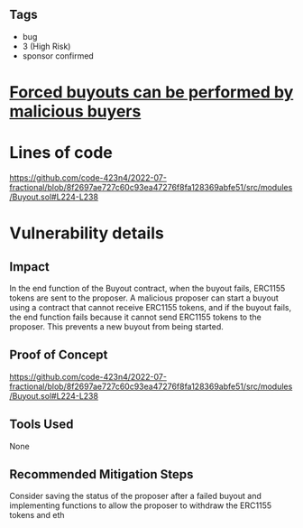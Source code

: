 ## Tags

- bug
- 3 (High Risk)
- sponsor confirmed

# [Forced buyouts can be performed by malicious buyers](https://github.com/code-423n4/2022-07-fractional-findings/issues/212) 

# Lines of code

https://github.com/code-423n4/2022-07-fractional/blob/8f2697ae727c60c93ea47276f8fa128369abfe51/src/modules/Buyout.sol#L224-L238


# Vulnerability details

## Impact
In the end function of the Buyout contract, when the buyout fails, ERC1155 tokens are sent to the proposer. A malicious proposer can start a buyout using a contract that cannot receive ERC1155 tokens, and if the buyout fails, the end function fails because it cannot send ERC1155 tokens to the proposer. This prevents a new buyout from being started.
## Proof of Concept
https://github.com/code-423n4/2022-07-fractional/blob/8f2697ae727c60c93ea47276f8fa128369abfe51/src/modules/Buyout.sol#L224-L238
## Tools Used
None
## Recommended Mitigation Steps
Consider saving the status of the proposer after a failed buyout and implementing functions to allow the proposer to withdraw the ERC1155 tokens and eth

